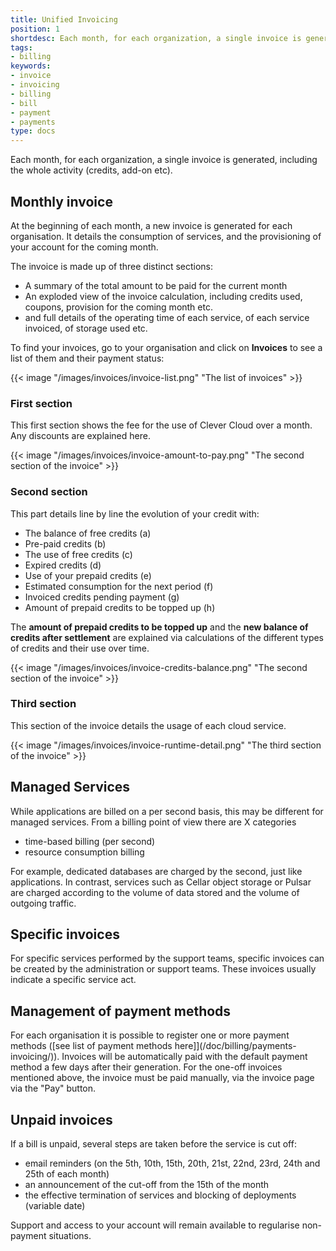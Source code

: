 ```yaml
---
title: Unified Invoicing
position: 1
shortdesc: Each month, for each organization, a single invoice is generated, including the whole activity (credits, add-on etc).
tags:
- billing
keywords:
- invoice
- invoicing
- billing
- bill
- payment
- payments
type: docs
---
```


Each month, for each organization, a single invoice is generated, including the whole activity (credits, add-on etc).

## Monthly invoice

At the beginning of each month, a new invoice is generated for each organisation. It details the consumption of services, and the provisioning of your account for the coming month.

The invoice is made up of three distinct sections:

* A summary of the total amount to be paid for the current month
* An exploded view of the invoice calculation, including credits used, coupons, provision for the coming month etc.
* and full details of the operating time of each service, of each service invoiced, of storage used etc.

To find your invoices, go to your organisation and click on **Invoices** to see a list of them and their payment status:

{{< image "/images/invoices/invoice-list.png" "The list of invoices" >}}

### First section

This first section shows the fee for the use of Clever Cloud over a month. Any discounts are explained here.

{{< image "/images/invoices/invoice-amount-to-pay.png" "The second section of the invoice"  >}}

### Second section

This part details line by line the evolution of your credit with:

* The balance of free credits (a)
* Pre-paid credits (b)
* The use of free credits (c)
* Expired credits (d)
* Use of your prepaid credits (e)
* Estimated consumption for the next period (f)
* Invoiced credits pending payment (g)
* Amount of prepaid credits to be topped up (h)

The **amount of prepaid credits to be topped up** and the **new balance of credits after settlement** are explained via calculations of the different types of credits and their use over time.

{{< image "/images/invoices/invoice-credits-balance.png" "The second section of the invoice"  >}}

### Third section

This section of the invoice details the usage of each cloud service.

{{< image "/images/invoices/invoice-runtime-detail.png" "The third section of the invoice"  >}}

## Managed Services

While applications are billed on a per second basis, this may be different for managed services.
From a billing point of view there are X categories

* time-based billing (per second)
* resource consumption billing

For example, dedicated databases are charged by the second, just like applications.
In contrast, services such as Cellar object storage or Pulsar are charged according to the volume of data stored and the volume of outgoing traffic.

## Specific invoices

For specific services performed by the support teams, specific invoices can be created by the administration or support teams. These invoices usually indicate a specific service act.

## Management of payment methods

For each organisation it is possible to register one or more payment methods ([see list of payment methods here]](/doc/billing/payments-invoicing/)). Invoices will be automatically paid with the default payment method a few days after their generation. For the one-off invoices mentioned above, the invoice must be paid manually, via the invoice page via the "Pay" button.

## Unpaid invoices

If a bill is unpaid, several steps are taken before the service is cut off:

* email reminders (on the 5th, 10th, 15th, 20th, 21st, 22nd, 23rd, 24th and 25th of each month)
* an announcement of the cut-off from the 15th of the month
* the effective termination of services and blocking of deployments (variable date)

Support and access to your account will remain available to regularise non-payment situations.
